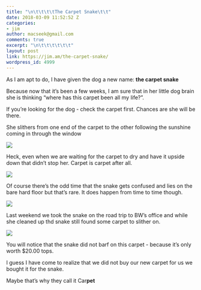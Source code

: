 ```yaml
---
title: "\n\t\t\t\tThe Carpet Snake\t\t"
date: 2018-03-09 11:52:52 Z
categories:
- jim
author: macseek@gmail.com
comments: true
excerpt: "\n\t\t\t\t\t\t"
layout: post
link: https://jim.am/the-carpet-snake/
wordpress_id: 4999
---
```


As I am apt to do, I have given the dog a new name: **the carpet snake**




Because now that it’s been a few weeks, I am sure that in her little dog brain she is thinking “where has this carpet been all my life?”.




If you’re looking for the dog - check the carpet first. Chances are she will be there.




She slithers from one end of the carpet to the other following the sunshine coming in through the window




![](http://jim.am/wp-content/uploads/2018/03/null-9.jpeg)




Heck, even when we are waiting for the carpet to dry and have it upside down that didn’t stop her. Carpet is carpet after all.




![](http://jim.am/wp-content/uploads/2018/03/null-10.jpeg)




Of course there’s the odd time that the snake gets confused and lies on the bare hard floor but that’s rare. It does happen from time to time though.




![](http://jim.am/wp-content/uploads/2018/03/null-11.jpeg)




Last weekend we took the snake on the road trip to BW’s office and while she cleaned up thd snake still found some carpet to slither on.




![](http://jim.am/wp-content/uploads/2018/03/null-12.jpeg)




You will notice that the snake did not barf on this carpet - because it’s only worth $20.00 tops.




I guess I have come to realize that we did not buy our new carpet for us we bought it for the snake.




Maybe that’s why they call it Car**pet**


		
